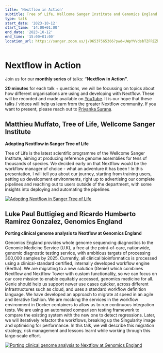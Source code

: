```yaml
---
title: 'Nextflow in Action'
subtitle: Tree of Life, Wellcome Sanger Institute and Genomics England
type: talk
start_date: '2023-10-12'
start_time: '14:00+01:00'
end_date: '2023-10-12'
end_time: '15:00+01:00'
location_url: https://sanger.zoom.us/j/96537565366?pwd=UWpYVVdsbTZFREZkbndaZGNkNGJrdz09
---
```


# Nextflow in Action

Join us for our **monthly series** of talks: **“Nextflow in Action”**.

**20 minutes** for each talk + questions, we will be focussing on topics about how different organisations are using and developing with Nextflow.
These will be recorded and made available on [YouTube](https://www.youtube.com/@workflows-community).
It is our hope that these talks / videos will help us learn from the greater Nextflow community. If you want to present, please reach out to [Priyanka Surana](mailto:ps22@sanger.ac.uk).

## Matthieu Muffato, Tree of Life, Wellcome Sanger Institute

**Adopting Nextflow in Sanger Tree of Life**

Tree of Life is the latest scientific programme of the Wellcome Sanger Institute, aiming at producing reference genome assemblies for tens of thousands of species. We decided early on that Nextflow would be the workflow manager of choice - what an adventure it has been ! In this presentation, I will tell you about our journey, starting from training users, setting up development environments, right up to advertising our complete pipelines and reaching out to users outside of the department, with some insights into deploying and automating the pipelines.

[![Adopting Nextflow in Sanger Tree of Life](https://i3.ytimg.com/vi/w4RGam3T8iQ/maxresdefault.jpg)](https://youtu.be/w4RGam3T8iQ)

## Luke Paul Buttigieg and Ricardo Humberto Ramirez Gonzalez, Genomics England

**Porting clinical genome analysis to Nextflow at Genomics England**

Genomics England provides whole genome sequencing diagnostics to the Genomic Medicine Service (U.K), a free at the point-of-care, nationwide, genomic diagnostic testing service, with ambitious targets of processing 300,000 samples by 2025. Currently, all clinical bioinformatics is processed using a clinical-standard certified, internally developed workflow engine (Bertha). We are migrating to a new solution (Genie) which combines Nextflow and Nextflow Tower with custom functionality, so we can focus on our core mission to enable equitably accessed, genomics medicine for all. Genie should help us support newer use cases quicker, across different infrastructures such as cloud, and uses a standard workflow definition language. We have developed an approach to migrate at speed in an agile and iterative fashion. We are mocking the services in the workflow environment in Docker containers to allow us to run continuous integration tests. We are using an automated comparison testing framework to compare the existing system with the new one to detect regressions. Later, we will iteratively refactor the workflows, breaking up the Singularity image and optimising for performance. In this talk, we will describe this migration strategy, risk management and lessons learnt while working through this large-scale effort.

[![Porting clinical genome analysis to Nextflow at Genomics England](https://i3.ytimg.com/vi/xLQWFvbHszE/maxresdefault.jpg)](https://youtu.be/xLQWFvbHszE)
